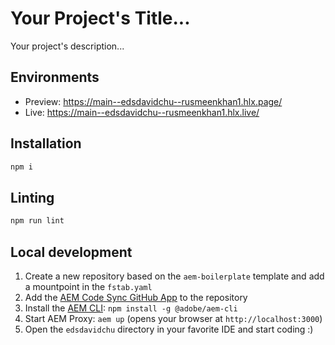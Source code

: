 # Your Project's Title...
Your project's description...

## Environments
- Preview: https://main--edsdavidchu--rusmeenkhan1.hlx.page/
- Live: https://main--edsdavidchu--rusmeenkhan1.hlx.live/

## Installation

```sh
npm i
```

## Linting

```sh
npm run lint
```

## Local development

1. Create a new repository based on the `aem-boilerplate` template and add a mountpoint in the `fstab.yaml`
1. Add the [AEM Code Sync GitHub App](https://github.com/apps/aem-code-sync) to the repository
1. Install the [AEM CLI](https://github.com/adobe/helix-cli): `npm install -g @adobe/aem-cli`
1. Start AEM Proxy: `aem up` (opens your browser at `http://localhost:3000`)
1. Open the `edsdavidchu` directory in your favorite IDE and start coding :)
